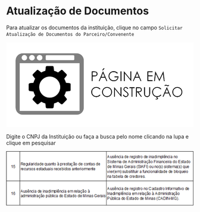 # Atualização de Documentos

Para atualizar os documentos da instituição, clique no campo `Solicitar Atualização de Documentos do Parceiro/Convenente`

![](../.gitbook/assets/image%20%287%29.png)

Digite o CNPJ da Instituição ou faça a busca pelo nome clicando na lupa e clique em pesquisar

![](../.gitbook/assets/image%20%2813%29.png)

